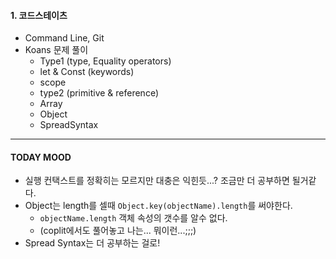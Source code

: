 #### 1. 코드스테이츠

- Command Line, Git
- Koans 문제 풀이
  - Type1 (type, Equality operators)
  - let & Const (keywords)
  - scope
  - type2 (primitive & reference)
  - Array
  - Object
  - SpreadSyntax

---

#### TODAY MOOD

- 실행 컨택스트를 정확히는 모르지만 대충은 익힌듯...? 조금만 더 공부하면 될거같다.
- Object는 length를 셀때 `Object.key(objectName).length`를 써야한다.
  - `objectName.length` 객체 속성의 갯수를 알수 없다.
  - (coplit에서도 풀어놓고 나는... 뭐이런...;;;)
- Spread Syntax는 더 공부하는 걸로!
